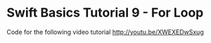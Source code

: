 Swift Basics Tutorial 9 - For Loop
==================================

Code for the following video tutorial http://youtu.be/XWEXEDwSxug
